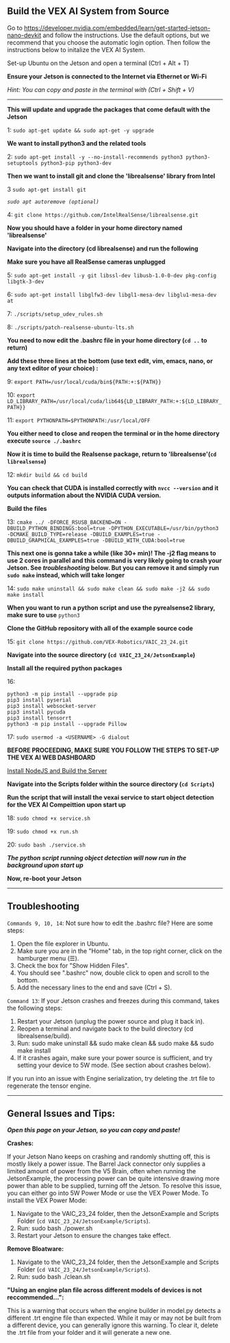## Build the VEX AI System from Source
Go to https://developer.nvidia.com/embedded/learn/get-started-jetson-nano-devkit and follow the instructions. Use the default options, but we recommend that you choose the automatic login option. Then follow the instructions below to initalize the VEX AI System.

Set-up Ubuntu on the Jetson and open a terminal (Ctrl + Alt + T)

**Ensure your Jetson is connected to the Internet via Ethernet or Wi-Fi**

*Hint: You can copy and paste in the terminal with (Ctrl + Shift + V)*

---
**This will update and upgrade the packages that come default with the Jetson**

1: `sudo apt-get update && sudo apt-get -y upgrade`

**We want to install python3 and the related tools**

2: `sudo apt-get install -y --no-install-recommends python3 python3-setuptools python3-pip python3-dev`

**Then we want to install git and clone the 'librealsense' library from Intel**

3 `sudo apt-get install git`

*`sudo apt autoremove (optional)`*

4: `git clone https://github.com/IntelRealSense/librealsense.git`

**Now you should have a folder in your home directory named 'librealsense'**

**Navigate into the directory (cd librealsense) and run the following**

**Make sure you have all RealSense cameras unplugged**

5: `sudo apt-get install -y git libssl-dev libusb-1.0-0-dev pkg-config libgtk-3-dev`

6: `sudo apt-get install libglfw3-dev libgl1-mesa-dev libglu1-mesa-dev at`

7: `./scripts/setup_udev_rules.sh`

8: `./scripts/patch-realsense-ubuntu-lts.sh`

**You need to now edit the .bashrc file in your home directory (`cd ..` to return)**

**Add these three lines at the bottom (use text edit, vim, emacs, nano, or any text editor of your choice) :**

9: `export PATH=/usr/local/cuda/bin${PATH:+:${PATH}}`

10: `export LD_LIBRARY_PATH=/usr/local/cuda/lib64${LD_LIBRARY_PATH:+:${LD_LIBRARY_PATH}}`

11: `export PYTHONPATH=$PYTHONPATH:/usr/local/OFF`

**You either need to close and reopen the terminal or in the home directory execute `source ./.bashrc`**

**Now it is time to build the Realsense package, return to 'librealsense'(`cd librealsense`)**

12: `mkdir build && cd build`

**You can check that CUDA is installed correctly with `nvcc --version` and it outputs information about the NVIDIA CUDA version.**

**Build the files**

13: `cmake ../ -DFORCE_RSUSB_BACKEND=ON -DBUILD_PYTHON_BINDINGS:bool=true -DPYTHON_EXECUTABLE=/usr/bin/python3 -DCMAKE_BUILD_TYPE=release -DBUILD_EXAMPLES=true -DBUILD_GRAPHICAL_EXAMPLES=true -DBUILD_WITH_CUDA:bool=true`

**This next one is gonna take a while (like 30+ min)! The -j2 flag means to use 2 cores in parallel and this command is very likely going to crash your Jetson. See *troubleshooting* below. But you can remove it and simply run `sudo make` instead, which will take longer**

14: `sudo make uninstall && sudo make clean && sudo make -j2 && sudo make install`

**When you want to run a python script and use the pyrealsense2 library, make sure to use**
`python3`

**Clone the GitHub repository with all of the example source code**

15: `git clone https://github.com/VEX-Robotics/VAIC_23_24.git`

**Navigate into the source directory (`cd VAIC_23_24/JetsonExample`)**

**Install all the required python packages**

16:
```
python3 -m pip install --upgrade pip
pip3 install pyserial
pip3 install websocket-server
pip3 install pycuda
pip3 install tensorrt
python3 -m pip install --upgrade Pillow
```

17: `sudo usermod -a <USERNAME> -G dialout`

**BEFORE PROCEEDING, MAKE SURE YOU FOLLOW THE STEPS TO SET-UP THE VEX AI WEB DASHBOARD**

[Install NodeJS and Build the Server](../JetsonWebDashboard/README.md)

**Navigate into the Scripts folder within the source directory (`cd Scripts`)**

**Run the script that will install the vexai service to start object detection for the VEX AI Compeittion upon start up**

18: `sudo chmod +x service.sh`

19: `sudo chmod +x run.sh`

20: `sudo bash ./service.sh`

***The python script running object detection will now run in the background upon start up***

**Now, re-boot your Jetson**

---

## Troubleshooting

`Commands 9, 10, 14`: Not sure how to edit the .bashrc file? Here are some steps:
1. Open the file explorer in Ubuntu.
2. Make sure you are in the "Home" tab, in the top right corner, click on the hamburger menu (☰).
3. Check the box for "Show Hidden Files".
4. You should see ".bashrc" now, double click to open and scroll to the bottom.
5. Add the necessary lines to the end and save (Ctrl + S).

`Command 13`: If your Jetson crashes and freezes during this command, takes the following steps:
1. Restart your Jetson (unplug the power source and plug it back in).
2. Reopen a terminal and navigate back to the build directory (cd librealsense/build).
3. Run: sudo make uninstall && sudo make clean && sudo make && sudo make install
4. If it crashes again, make sure your power source is sufficient, and try setting your device to 5W mode. (See section about crashes below).

If you run into an issue with Engine serialization, try deleting the .trt file to regenerate the tensor engine.

---
## General Issues and Tips:

***Open this page on your Jetson, so you can copy and paste!***

**Crashes:**

If your Jetson Nano keeps on crashing and randomly shutting off, this is mostly likely a power issue. The Barrel Jack connector only supplies a limited amount of power from the V5 Brain, often when running the JetsonExample, the processing power can be quite intensive drawing more power than able to be supplied, turning off the Jetson. To resolve this issue, you can either go into 5W Power Mode or use the VEX Power Mode. To install the VEX Power Mode:
1. Navigate to the VAIC_23_24 folder, then the JetsonExample and Scripts Folder (`cd VAIC_23_24/JetsonExample/Scripts`).
2. Run: sudo bash ./power.sh
3. Restart your Jetson to ensure the changes take effect.

**Remove Bloatware:**

1. Navigate to the VAIC_23_24 folder, then the JetsonExample and Scripts Folder (`cd VAIC_23_24/JetsonExample/Scripts`).
2. Run: sudo bash ./clean.sh

**"Using an engine plan file across different models of devices is not reccommended...":**

This is a warning that occurs when the engine builder in model.py detects a different .trt engine file than expected. While it may or may not be built from a different device, you can generally ignore this warning. To clear it, delete the .trt file from your folder and it will generate a new one.
